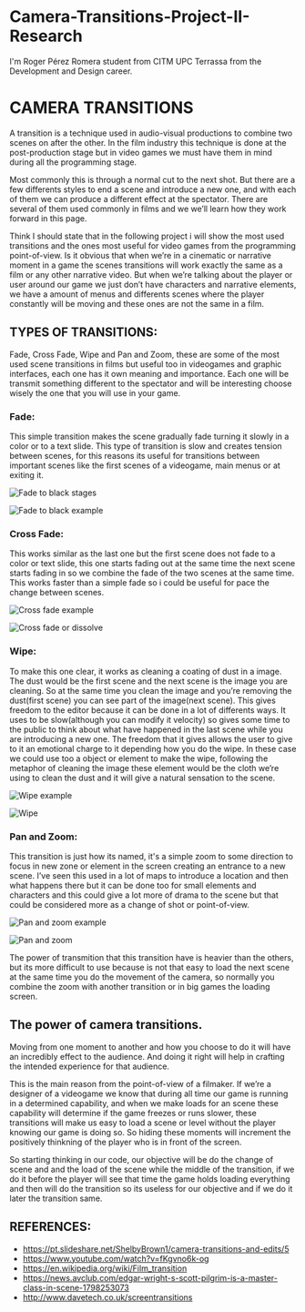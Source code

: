 # Camera-Transitions-Project-II-Research
I'm Roger Pérez Romera student from CITM UPC Terrassa from the Development and Design career. 

# CAMERA TRANSITIONS

A transition is a technique used in audio-visual productions to combine two scenes on after the other. In the film industry this technique is done at the post-production stage but in video games we must have them in mind during all the programming stage.  

Most commonly this is through a normal cut to the next shot. But there are a few differents styles to end a scene and introduce a new one, and with each of them we can produce a different effect at the spectator. 
There are several of them used commonly in films and we we’ll learn how they work forward in this page.

Think I should state that in the following project i will show the most used transitions and the ones most useful for video games from the programming point-of-view. Is it obvious that when we’re in a cinematic or narrative moment in a game the scenes transitions will work exactly the same as a film or any other narrative video. 
But when we’re talking about the player or user around our game we just don’t have characters and narrative elements, we have a amount of menus and differents scenes where the player constantly will be moving and these ones are not the same in a film.


## TYPES OF TRANSITIONS:

Fade, Cross Fade, Wipe and Pan and Zoom, these are some of the most used scene transitions in films but useful too in videogames and graphic interfaces, each one has it own meaning and importance. Each one will be transmit something different to the spectator and will be interesting choose wisely the one that you will use in your game.

### Fade:
This simple transition makes the scene gradually fade turning it slowly in a color or to a text slide. This type of transition is slow and creates tension between scenes, for this reasons its useful for transitions between important scenes like the first scenes of a videogame, main menus or at exiting it.

![Fade to black stages](http://write.flossmanuals.net/video-editing-using-kdenlive/introduction-to-video-effects/static/usingusing_effetcs_9.png)

![Fade to black example](http://www.davetech.co.uk/pages/screentransitions//gifs/fade.gif)

### Cross Fade:
This works similar as the last one but the first scene does not fade to a color or text slide, this one starts fading out at the same time the next scene starts fading in so we combine the fade of the two scenes at the same time. This works faster than a simple fade so i could be useful for pace the change between scenes.

![Cross fade example](http://2.bp.blogspot.com/-Xn96T7zDMGI/TvtQL6S4faI/AAAAAAAAABY/j_bGFSypMgs/s320/IC368459.png)

![Cross fade or dissolve](http://www.davetech.co.uk/pages/screentransitions//gifs/blur.gif)

### Wipe:
To make this one clear, it works as cleaning a coating of dust in a image. The dust would be the first scene and the next scene is the image you are cleaning. So at the same time you clean the image and you’re removing the dust(first scene) you can see part of the image(next scene). This gives freedom to the editor because it can be done in a lot of differents ways. It uses to be slow(although you can modify it velocity) so gives some time to the public to think about what have happened in the last scene while you are introducing a new one. The freedom that it gives allows the user to give to it an emotional charge to it depending how you do the wipe.
In these case we could use too a object or element to make the wipe, following the metaphor of cleaning the image these element would be the cloth we’re using to clean the dust and it will give a natural sensation to the scene.

![Wipe example](http://speedvr.co.uk/wp-content/uploads/2015/12/VR-linear-transitions-300x169.jpg)

![Wipe](http://www.davetech.co.uk/pages/screentransitions//gifs/blob_remake.gif)

### Pan and Zoom:
This transition is just how its named, it's a simple zoom to some direction to focus in new zone or element in the screen creating an entrance to a new scene. I’ve seen this used in a lot of maps to introduce a location and then what happens there but it can be done too for small elements and characters and this could give a lot more of drama to the scene but that could be considered more as a change of shot or point-of-view.

![Pan and zoom example](https://i.ytimg.com/vi/4z21NEC5uZQ/hqdefault.jpg)

![Pan and zoom](https://thumbs.gfycat.com/FlashyMintyIrishterrier-size_restricted.gif)

The power of transmition that this transition have is heavier than the others, but its more difficult to use because is not that easy to load the next scene at the same time you do the movement of the camera, so normally you combine the zoom with another transition or in big games the loading screen.

## The power of camera transitions.

Moving from one moment to another and how you choose to do it will have an incredibly effect to the audience. And doing it right will help in crafting the intended experience for that audience. 

This is the main reason from the point-of-view of a filmaker. If we’re a designer of a videogame we know that during all time our game is running in a determined capability, and when we make loads for an scene these capability will determine if the game freezes or runs slower, these transitions will make us easy to load a scene or level without the player knowing our game is doing so. So hiding these moments will increment the positively thinkning of the player who is in front of the screen.

So starting thinking in our code, our objective will be do the change of scene and and the load of the scene while the middle of the transition, if we do it before the player will see that time the game holds loading everything and then will do the transition so its useless for our objective and if we do it later the transition same. 

## REFERENCES:

- https://pt.slideshare.net/ShelbyBrown1/camera-transitions-and-edits/5
- https://www.youtube.com/watch?v=fKgvno6k-og
- https://en.wikipedia.org/wiki/Film_transition
- https://news.avclub.com/edgar-wright-s-scott-pilgrim-is-a-master-class-in-scene-1798253073
- http://www.davetech.co.uk/screentransitions
